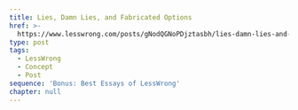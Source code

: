 ```yaml
---
title: Lies, Damn Lies, and Fabricated Options
href: >-
  https://www.lesswrong.com/posts/gNodQGNoPDjztasbh/lies-damn-lies-and-fabricated-options
type: post
tags:
  - LessWrong
  - Concept
  - Post
sequence: 'Bonus: Best Essays of LessWrong'
chapter: null
---
```


